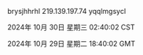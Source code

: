 brysjhhrhl 219.139.197.74 yqqlmgsycl

2024年 10月 30日 星期三 02:40:02 CST

2024年 10月 29日 星期二 18:40:02 GMT

